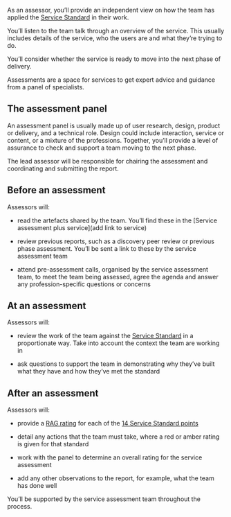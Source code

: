 As an assessor, you’ll provide an independent view on how the team has applied the [Service Standard](https://apply-the-service-standard.education.gov.uk/service-standard) in their work. 

You’ll listen to the team talk through an overview of the service. This usually includes details of the service, who the users are and what they’re trying to do. 

You’ll consider whether the service is ready to move into the next phase of delivery. 

Assessments are a space for services to get expert advice and guidance from a panel of specialists. 

## The assessment panel

An assessment panel is usually made up of user research, design, product or delivery, and a technical role. Design could include interaction, service or content, or a mixture of the professions. Together, you’ll provide a level of assurance to check and support a team moving to the next phase. 

The lead assessor will be responsible for chairing the assessment and coordinating and submitting the report.


## Before an assessment

Assessors will: 

- read the artefacts shared by the team. You’ll find these in the [Service assessment plus service](add link to service) 

- review previous reports, such as a discovery peer review or previous phase assessment. You’ll be sent a link to these by the service assessment team 

- attend pre-assessment calls, organised by the service assessment team, to meet the team being assessed, agree the agenda and answer any profession-specific questions or concerns 

 

## At an assessment

Assessors will: 

- review the work of the team against the [Service Standard](https://apply-the-service-standard.education.gov.uk/service-standard) in a proportionate way. Take into account the context the team are working in 

- ask questions to support the team in demonstrating why they’ve built what they have and how they’ve met the standard 

## After an assessment 

Assessors will: 
 
- provide a [RAG rating](/service-assurance/complete-assessment-report/#give-the-service-a-rag-rating-for-each-service-standard) for each of the [14 Service Standard points](https://apply-the-service-standard.education.gov.uk/service-standard) 

- detail any actions that the team must take, where a red or amber rating is given for that standard 

- work with the panel to determine an overall rating for the service assessment 

- add any other observations to the report, for example, what the team has done well 

You’ll be supported by the service assessment team throughout the process. 

